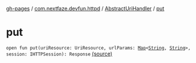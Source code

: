 [gh-pages](../../index.md) / [com.nextfaze.devfun.httpd](../index.md) / [AbstractUriHandler](index.md) / [put](./put.md)

# put

`open fun put(uriResource: UriResource, urlParams: `[`Map`](https://kotlinlang.org/api/latest/jvm/stdlib/kotlin.collections/-map/index.html)`<`[`String`](https://kotlinlang.org/api/latest/jvm/stdlib/kotlin/-string/index.html)`, `[`String`](https://kotlinlang.org/api/latest/jvm/stdlib/kotlin/-string/index.html)`>, session: IHTTPSession): Response` [(source)](https://github.com/NextFaze/dev-fun/tree/master/devfun-httpd/src/main/java/com/nextfaze/devfun/httpd/HttpD.kt#L273)